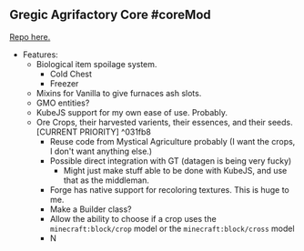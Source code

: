 ## Gregic Agrifactory Core #coreMod
[Repo here.](https://github.com/TheDogOfChaos/Gregic-Agrifactory-Core)
- Features:
	- Biological item spoilage system.
		- Cold Chest
		- Freezer
	- Mixins for Vanilla to give furnaces ash slots.
	- GMO entities?
	- KubeJS support for my own ease of use. Probably.
	- Ore Crops, their harvested varients, their essences, and their seeds. \[CURRENT PRIORITY] ^031fb8
		- Reuse code from Mystical Agriculture probably (I want the crops, I don't want anything else.)
		- Possible direct integration with GT (datagen is being very fucky)
			- Might just make stuff able to be done with KubeJS, and use that as the middleman.
		- Forge has native support for recoloring textures. This is huge to me.
		- Make a Builder class?
		- Allow the ability to choose if a crop uses the `minecraft:block/crop` model or the `minecraft:block/cross` model
		- N